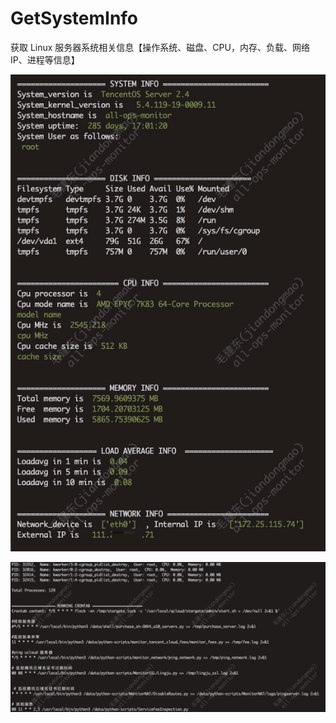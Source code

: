# GetSystemInfo
获取 Linux 服务器系统相关信息【操作系统、磁盘、CPU，内存、负载、网络IP、进程等信息】


![img.png](img.png)  


![img_1.png](img_1.png)